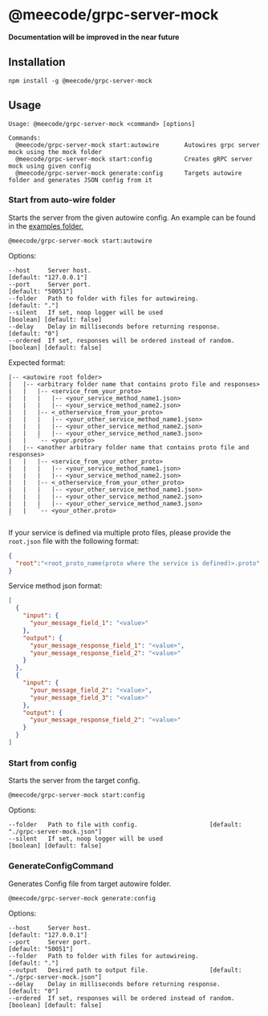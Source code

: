 # @meecode/grpc-server-mock

**Documentation will be improved in the near future**

## Installation

```
npm install -g @meecode/grpc-server-mock
```

## Usage

```
Usage: @meecode/grpc-server-mock <command> [options]

Commands:
  @meecode/grpc-server-mock start:autowire       Autowires grpc server mock using the mock folder
  @meecode/grpc-server-mock start:config         Creates gRPC server mock using given config
  @meecode/grpc-server-mock generate:config      Targets autowire folder and generates JSON config from it
```

### Start from auto-wire folder
Starts the server from the given autowire config.
An example can be found in the [examples folder.](./examples/autowire)

```
@meecode/grpc-server-mock start:autowire
```
Options:
```
--host     Server host.                                               [default: "127.0.0.1"]
--port     Server port.                                                   [default: "50051"]
--folder   Path to folder with files for autowireing.                         [default: "."]
--silent   If set, noop logger will be used                       [boolean] [default: false]
--delay    Delay in milliseconds before returning response.                   [default: "0"]
--ordered  If set, responses will be ordered instead of random.   [boolean] [default: false]
```

Expected format:
```
|-- <autowire root folder>
|   |-- <arbitrary folder name that contains proto file and responses>
|   |   |-- <service_from_your_proto>
|   |   |   |-- <your_service_method_name1.json>
|   |   |   |-- <your_service_method_name2.json>
|   |   |-- <_otherservice_from_your_proto>
|   |   |   |-- <your_other_service_method_name1.json>
|   |   |   |-- <your_other_service_method_name2.json>
|   |   |   |-- <your_other_service_method_name3.json>
|   |   `-- <your.proto>
|   |-- <another arbitrary folder name that contains proto file and responses>
|   |   |-- <service_from_your_other_proto>
|   |   |   |-- <your_service_method_name1.json>
|   |   |   |-- <your_service_method_name2.json>
|   |   |-- <_otherservice_from_your_other_proto>
|   |   |   |-- <your_other_service_method_name1.json>
|   |   |   |-- <your_other_service_method_name2.json>
|   |   |   |-- <your_other_service_method_name3.json>
|   |   `-- <your_other.proto>
`
```
If your service is defined via multiple proto files, please provide the `root.json` file with the following format:
```json
{
  "root":"<root_proto_name(proto where the service is defined)>.proto"
}
```

Service method json format:
```json
[
  {
    "input": {
      "your_message_field_1": "<value>"
    },
    "output": {
      "your_message_response_field_1": "<value>",
      "your_message_response_field_2": "<value>"
    }
  },
  {
    "input": {
      "your_message_field_2": "<value>",
      "your_message_field_3": "<value>"
    },
    "output": {
      "your_message_response_field_2": "<value>"
    }
  }
]
```

### Start from config
Starts the server from the target config.
```
@meecode/grpc-server-mock start:config
```
Options:
```
--folder   Path to file with config.                    [default: "./grpc-server-mock.json"]
--silent   If set, noop logger will be used                       [boolean] [default: false]
```

### GenerateConfigCommand
Generates Config file from target autowire folder.
```
@meecode/grpc-server-mock generate:config
```
Options:
```
--host     Server host.                                               [default: "127.0.0.1"]
--port     Server port.                                                   [default: "50051"]
--folder   Path to folder with files for autowireing.                         [default: "."]
--output   Desired path to output file.                 [default: "./grpc-server-mock.json"]
--delay    Delay in milliseconds before returning response.                   [default: "0"]
--ordered  If set, responses will be ordered instead of random.   [boolean] [default: false]
```
